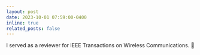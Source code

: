 ```yaml
---
layout: post
date: 2023-10-01 07:59:00-0400
inline: true
related_posts: false
---
```


I served as a reviewer for IEEE Transactions on Wireless Communications. :pencil:

